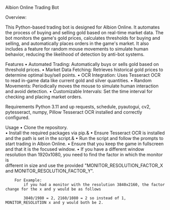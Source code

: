 Albion Online Trading Bot


Overview:


This Python-based trading bot is designed for Albion Online. It automates the process of buying and selling gold based on real-time market data. The bot monitors the game's gold prices, calculates thresholds for buying and selling, and automatically places orders in the game's market. It also includes a feature for random mouse movements to simulate human behavior, reducing the likelihood of detection by anti-bot systems.


Features
    • Automated Trading: Automatically buys or sells gold based on threshold prices.
    • Market Data Fetching: Retrieves historical gold prices to determine optimal   buy/sell points.
    • OCR Integration: Uses Tesseract OCR to read in-game data like current gold and silver quantities.
    • Random Movements: Periodically moves the mouse to simulate human interaction and avoid detection.
    • Customizable Intervals: Set the time interval for checking and placing market orders.


Requirements
Python 3.11 and up
requests, schedule, pyautogui, cv2, pytesseract, numpy, Pillow
Tesseract OCR installed and correctly configured.


Usage
    • Clone the repository.\
    • Install the required packages via pip.&
    • Ensure Tesseract OCR is installed and the path is set in the script.&
    • Run the script and follow the prompts to start trading in Albion Online.
    • Ensure that you keep the game in fullscreen and that it is the focused window.
    • If you have a different window resolution than 1920x1080, you need to find the factor in which the monitor is     
      different in size and use the provided "MONITOR_RESOLUTION_FACTOR_X and MONITOR_RESOLUTION_FACTOR_Y".
        
        For Example: 
            if you had a monitor with the resolution 3840x2160, the factor change for the x and y would be as follows

            3840/1980 = 2, 2160/1080 = 2 so instead of 1, MONITOR_RESOLUTION x and y would both be 2.
    
